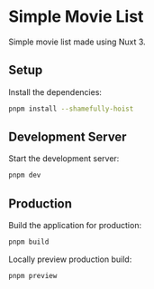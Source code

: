 # Simple Movie List

Simple movie list made using Nuxt 3.

## Setup

Install the dependencies:

```bash
pnpm install --shamefully-hoist
```

## Development Server

Start the development server:

```bash
pnpm dev
```

## Production

Build the application for production:

```bash
pnpm build
```

Locally preview production build:

```bash
pnpm preview
```
